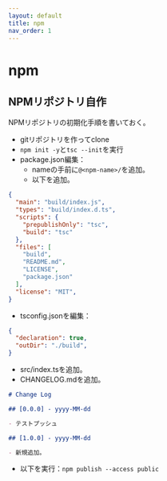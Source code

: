 ```yaml
---
layout: default
title: npm
nav_order: 1
---
```


# npm

## NPMリポジトリ自作

NPMリポジトリの初期化手順を書いておく。

- gitリポジトリを作ってclone
- `npm init -y`と`tsc --init`を実行
- package.json編集：
  - nameの手前に`@<npm-name>/`を追加。
  - 以下を追加。

```json
{
  "main": "build/index.js",
  "types": "build/index.d.ts",
  "scripts": {
    "prepublishOnly": "tsc",
    "build": "tsc"
  },
  "files": [
    "build",
    "README.md",
    "LICENSE",
    "package.json"
  ],
  "license": "MIT",
}
```

- tsconfig.jsonを編集：

```json
{
  "declaration": true,
  "outDir": "./build",
}
```

- src/index.tsを追加。
- CHANGELOG.mdを追加。

```md
# Change Log

## [0.0.0] - yyyy-MM-dd

- テストプッシュ

## [1.0.0] - yyyy-MM-dd

- 新規追加。
```

- 以下を実行：`npm publish --access public`
